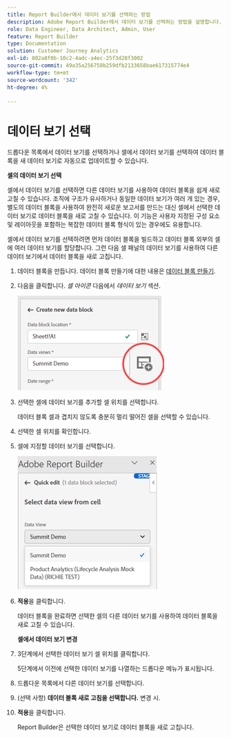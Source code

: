 ```yaml
---
title: Report Builder에서 데이터 보기를 선택하는 방법
description: Adobe Report Builder에서 데이터 보기를 선택하는 방법을 설명합니다.
role: Data Engineer, Data Architect, Admin, User
feature: Report Builder
type: Documentation
solution: Customer Journey Analytics
exl-id: 802a8f0b-10c2-4adc-a4ec-25f3d28f3002
source-git-commit: 49a35a256758b259dfb2133658bae617315774e4
workflow-type: tm+mt
source-wordcount: '342'
ht-degree: 4%

---
```


# 데이터 보기 선택

드롭다운 목록에서 데이터 보기를 선택하거나 셀에서 데이터 보기를 선택하여 데이터 블록을 새 데이터 보기로 자동으로 업데이트할 수 있습니다.

**셀의 데이터 보기 선택**

셀에서 데이터 보기를 선택하면 다른 데이터 보기를 사용하여 데이터 블록을 쉽게 새로 고칠 수 있습니다. 조직에 구조가 유사하거나 동일한 데이터 보기가 여러 개 있는 경우, 별도의 데이터 블록을 사용하여 완전히 새로운 보고서를 만드는 대신 셀에서 선택한 데이터 보기로 데이터 블록을 새로 고칠 수 있습니다. 이 기능은 사용자 지정된 구성 요소 및 레이아웃을 포함하는 복잡한 데이터 블록 형식이 있는 경우에도 유용합니다.

셀에서 데이터 보기를 선택하려면 먼저 데이터 블록을 빌드하고 데이터 블록 외부의 셀에 여러 데이터 보기를 할당합니다. 그런 다음 셀 패널의 데이터 보기를 사용하여 다른 데이터 보기에서 데이터 블록을 새로 고칩니다.

1. 데이터 블록을 만듭니다.
데이터 블록 만들기에 대한 내용은 [데이터 블록 만들기](/help/report-builder/create-a-data-block.md).

1. 다음을 클릭합니다. *셀 아이콘* 다음에서 *데이터 보기* 섹션.

   ![셀 아이콘을 클릭합니다.](/help/report-builder/assets/cell-icon.png)

1. 선택한 셀에 데이터 보기를 추가할 셀 위치를 선택합니다.

   데이터 블록 셀과 겹치지 않도록 충분히 멀리 떨어진 셀을 선택할 수 있습니다.

1. 선택한 셀 위치를 확인합니다.

1. 셀에 지정할 데이터 보기를 선택합니다.

   ![데이터 보기 선택.](/help/report-builder/assets/select-data-view.png)

1. **적용**&#x200B;을 클릭합니다.

   데이터 블록을 완료하면 선택한 셀의 다른 데이터 보기를 사용하여 데이터 블록을 새로 고칠 수 있습니다.

   **셀에서 데이터 보기 변경**

1. 3단계에서 선택한 데이터 보기 셀 위치를 클릭합니다.

   5단계에서 이전에 선택한 데이터 보기를 나열하는 드롭다운 메뉴가 표시됩니다.

1. 드롭다운 목록에서 다른 데이터 보기를 선택합니다.

1. (선택 사항) **데이터 블록 새로 고침을 선택합니다.** 변경 시.

1. **적용**&#x200B;을 클릭합니다.

   Report Builder은 선택한 데이터 보기로 데이터 블록을 새로 고칩니다.
